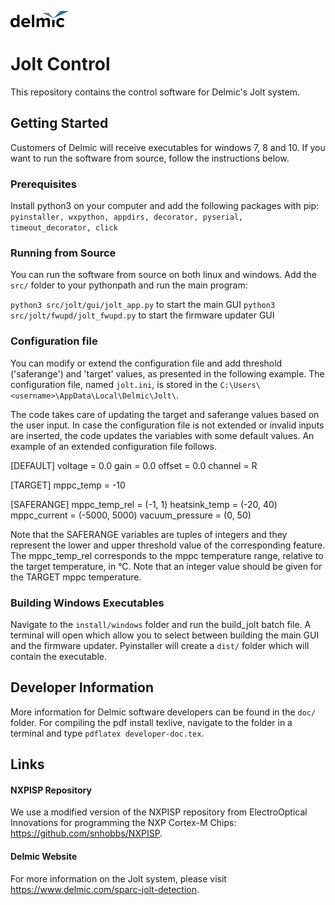 ![Delmic](./src/jolt/gui/img/delmic_logo.png  "Delmic")
# Jolt Control
This repository contains the control software for  Delmic's Jolt system.

## Getting Started
Customers of Delmic will receive executables for windows 7, 8 and 10. If you want to run the software from source, follow the instructions below.

### Prerequisites
Install python3 on your computer and add the following packages with pip: 
`pyinstaller, wxpython, appdirs, decorator, pyserial, timeout_decorator, click`

### Running from Source
You can run the software from source on both linux and windows. Add the `src/` folder to your pythonpath and run the main program:

`python3 src/jolt/gui/jolt_app.py` to start the main GUI
`python3 src/jolt/fwupd/jolt_fwupd.py` to start the firmware updater GUI

### Configuration file
You can modify or extend the configuration file and add threshold ('saferange') and 'target' values, as presented in the following example.
The configuration file, named `jolt.ini`, is stored in the `C:\Users\<username>\AppData\Local\Delmic\Jolt\`.

The code takes care of updating the target and saferange values based on the user input. In case the configuration file is not extended
or invalid inputs are inserted, the code updates the variables with some default values. An example of an extended configuration file follows.

   [DEFAULT]
   voltage = 0.0
   gain = 0.0
   offset = 0.0
   channel = R

   [TARGET]
   mppc_temp = -10

   [SAFERANGE]
   mppc_temp_rel = (-1, 1)
   heatsink_temp = (-20, 40)
   mppc_current = (-5000, 5000)
   vacuum_pressure = (0, 50)

Note that the SAFERANGE variables are tuples of integers and they represent the lower and upper threshold value of the corresponding feature.
The mppc_temp_rel corresponds to the mppc temperature range, relative to the target temperature, in °C.
Note that an integer value should be given for the TARGET mppc temperature.

### Building Windows Executables
Navigate to the `install/windows` folder and run the build_jolt batch file. A terminal will open which allow you to select between building the main GUI and the firmware updater. Pyinstaller will create a `dist/` folder which will contain the executable.

## Developer Information
More information for Delmic software developers can be found in the `doc/` folder. For compiling the pdf install texlive, navigate to the folder in a terminal and type `pdflatex developer-doc.tex`.

## Links
#### NXPISP Repository
We use a modified version of the NXPISP repository from ElectroOptical Innovations for programming the NXP Cortex-M Chips:
https://github.com/snhobbs/NXPISP.

#### Delmic Website
For more information on the Jolt system, please visit https://www.delmic.com/sparc-jolt-detection.


